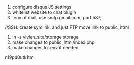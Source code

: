 1. configure disqus JS settings
2. whitelist website to chat plugin
4. .env of mail, use smtp.gmail.com; port 587;


//SSH: create symlink; and just FTP move link to public_html
1. ln -s vivien_site/storage storage
2. make changes to public_html/index.php
3. make changes to .env if needed

n19pd0utk1tm
